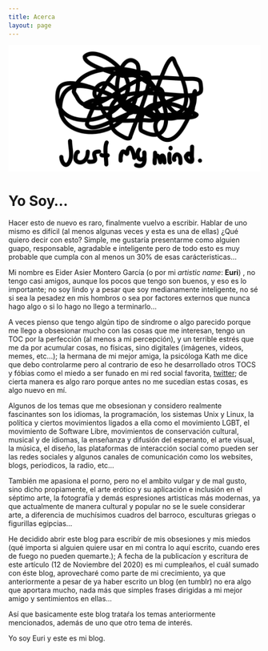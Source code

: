 ```yaml
---
title: Acerca
layout: page
---
```


![](/assets/images/justmymind.png)

# Yo Soy…

Hacer esto de nuevo es raro, finalmente vuelvo a escribir.
Hablar de uno mismo es difícil (al menos algunas veces y esta es una de ellas) ¿Qué quiero decir con esto? Simple, me gustaría presentarme como alguien guapo, responsable, agradable e inteligente pero de todo esto es muy probable que cumpla con al menos un 30% de esas carácteristicas…

Mi nombre es Eider Asier Montero García (o por mi _artistic name_: **Euri**) , no tengo casi amigos, aunque los pocos que tengo son buenos, y eso es lo importante; no soy lindo y a pesar que soy medianamente inteligente, no sé si sea la pesadez en mis hombros o sea por factores externos que nunca hago algo o si lo hago no llego a terminarlo…

A veces pienso que tengo algún tipo de síndrome o algo parecido porque me llego a obsesionar mucho con las cosas que me interesan, tengo un TOC por la perfección (al menos a mi percepción), y un terrible estrés que me da por acumular cosas, no físicas, sino digitales (imágenes, videos, memes, etc...); la hermana de mi mejor amiga, la psicóloga Kath me dice que debo controlarme pero al contrario de eso he desarrollado otros TOCS y fóbias como el miedo a ser funado en mi red social favorita, [twitter](https://www.twitter.com/EuriNaiz); de cierta manera es algo raro porque antes no me sucedían estas cosas, es algo nuevo en mí.

Algunos de los temas que me obsesionan y considero realmente fascinantes son los idiomas, la programación, los sistemas Unix y Linux, la política y ciertos movimientos ligados a ella como el movimiento LGBT, el movimiento de Software Libre, movimientos de conservación cultural, musical y de idiomas, la enseñanza y difusión del esperanto, el arte visual, la música, el diseño, las plataformas de interacción social como pueden ser las redes sociales y algunos canales de comunicación como los websites, blogs, periodicos, la radio, etc…

También me apasiona el porno, pero no el ambito vulgar y de mal gusto, sino dicho propiamente, el arte erótico y su aplicación e inclusión en el séptimo arte, la fotografía y demás espresiones artistícas más modernas, ya que actualmente de manera cultural y popular no se le suele considerar arte, a diferencia de muchísimos cuadros del barroco, esculturas griegas o figurillas egipcias…

He decidido abrir este blog para escribír de mis obsesiones y mis miedos (qué importa si alguien quiere usar en mi contra lo aquí escrito, cuando eres de fuego no pueden quemarte.); A fecha de la publicacíon y escritura de este artículo (12 de Noviembre del 2020) es mi cumpleaños, el cuál sumado con éste blog, aprovecharé como parte de mi crecimiento, ya que anteriormente a pesar de ya haber escrito un blog (en tumblr) no era algo que aportara mucho, nada más que simples frases dirigidas a mi mejor amigo y sentimientos en ellas…

Así que basicamente este blog trataŕa los temas anteriormente mencionados, además de uno que otro tema de interés.

Yo soy Euri y este es mi blog.